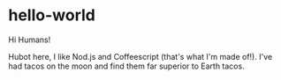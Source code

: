 # hello-world

Hi Humans!

Hubot here, I like Nod.js and Coffeescript (that's what I'm made of!).
I've had tacos on the moon and find them far superior to Earth tacos.
